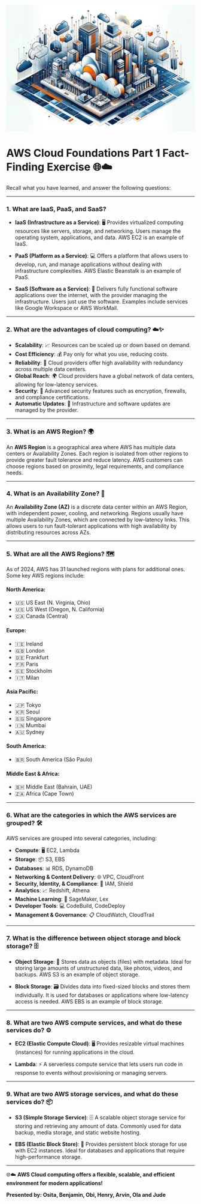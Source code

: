 ![alt text](image-20.png)
# AWS Cloud Foundations Part 1 Fact-Finding Exercise 🌐☁️

Recall what you have learned, and answer the following questions:

---

### 1. **What are IaaS, PaaS, and SaaS?** 
- **IaaS (Infrastructure as a Service)**: 🖥️ Provides virtualized computing resources like servers, storage, and networking. Users manage the operating system, applications, and data. AWS EC2 is an example of IaaS.
  
- **PaaS (Platform as a Service)**: 💻 Offers a platform that allows users to develop, run, and manage applications without dealing with infrastructure complexities. AWS Elastic Beanstalk is an example of PaaS.
  
- **SaaS (Software as a Service)**: 📲 Delivers fully functional software applications over the internet, with the provider managing the infrastructure. Users just use the software. Examples include services like Google Workspace or AWS WorkMail.

---

### 2. **What are the advantages of cloud computing?** ☁️✨
- **Scalability**: 📈 Resources can be scaled up or down based on demand.
- **Cost Efficiency**: 💰 Pay only for what you use, reducing costs.
- **Reliability**: 🔄 Cloud providers offer high availability with redundancy across multiple data centers.
- **Global Reach**: 🌍 Cloud providers have a global network of data centers, allowing for low-latency services.
- **Security**: 🔐 Advanced security features such as encryption, firewalls, and compliance certifications.
- **Automatic Updates**: 🔄 Infrastructure and software updates are managed by the provider.

---

### 3. **What is an AWS Region?** 🌍
An **AWS Region** is a geographical area where AWS has multiple data centers or Availability Zones. Each region is isolated from other regions to provide greater fault tolerance and reduce latency. AWS customers can choose regions based on proximity, legal requirements, and compliance needs.

---

### 4. **What is an Availability Zone?** 🏢
An **Availability Zone (AZ)** is a discrete data center within an AWS Region, with independent power, cooling, and networking. Regions usually have multiple Availability Zones, which are connected by low-latency links. This allows users to run fault-tolerant applications with high availability by distributing resources across AZs.

---

### 5. **What are all the AWS Regions?** 🗺️

As of 2024, AWS has 31 launched regions with plans for additional ones. Some key AWS regions include:

#### **North America:**
- 🇺🇸 US East (N. Virginia, Ohio)  
- 🇺🇸 US West (Oregon, N. California)  
- 🇨🇦 Canada (Central)

#### **Europe:**
- 🇮🇪 Ireland  
- 🇬🇧 London  
- 🇩🇪 Frankfurt  
- 🇫🇷 Paris  
- 🇸🇪 Stockholm  
- 🇮🇹 Milan

#### **Asia Pacific:**
- 🇯🇵 Tokyo  
- 🇰🇷 Seoul  
- 🇸🇬 Singapore  
- 🇮🇳 Mumbai  
- 🇦🇺 Sydney

#### **South America:**
- 🇧🇷 South America (São Paulo)

#### **Middle East & Africa:**
- 🇧🇭 Middle East (Bahrain, UAE)  
- 🇿🇦 Africa (Cape Town)

---

### 6. **What are the categories in which the AWS services are grouped?** 🛠️
AWS services are grouped into several categories, including:
- **Compute**: 🖥️ EC2, Lambda  
- **Storage**: 📦 S3, EBS  
- **Databases**: 📊 RDS, DynamoDB  
- **Networking & Content Delivery**: 🌐 VPC, CloudFront  
- **Security, Identity, & Compliance**: 🔐 IAM, Shield  
- **Analytics**: 📈 Redshift, Athena  
- **Machine Learning**: 🤖 SageMaker, Lex  
- **Developer Tools**: 💻 CodeBuild, CodeDeploy  
- **Management & Governance**: 📋 CloudWatch, CloudTrail

---

### 7. **What is the difference between object storage and block storage?** 🗄️
- **Object Storage**: 📂 Stores data as objects (files) with metadata. Ideal for storing large amounts of unstructured data, like photos, videos, and backups. AWS S3 is an example of object storage.

- **Block Storage**: 🗃️ Divides data into fixed-sized blocks and stores them individually. It is used for databases or applications where low-latency access is needed. AWS EBS is an example of block storage.

---

### 8. **What are two AWS compute services, and what do these services do?** ⚙️
- **EC2 (Elastic Compute Cloud)**: 🖥️ Provides resizable virtual machines (instances) for running applications in the cloud.
  
- **Lambda**: ⚡ A serverless compute service that lets users run code in response to events without provisioning or managing servers.

---

### 9. **What are two AWS storage services, and what do these services do?** 📦
- **S3 (Simple Storage Service)**: 🗄️ A scalable object storage service for storing and retrieving any amount of data. Commonly used for data backup, media storage, and static website hosting.
  
- **EBS (Elastic Block Store)**: 📂 Provides persistent block storage for use with EC2 instances. Ideal for databases and applications that require high-performance storage.

--- 

🌐☁️ **AWS Cloud computing offers a flexible, scalable, and efficient environment for modern applications!**


**Presented by: Osita, Benjamin, Obi, Henry, Arvin, Ola and Jude**